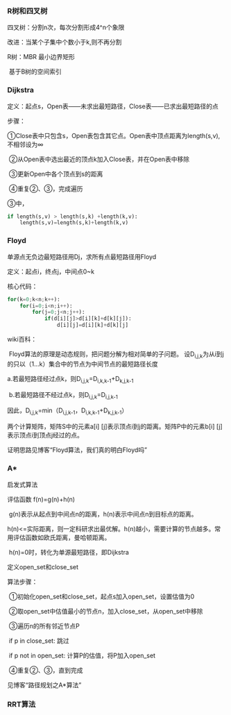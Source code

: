 ### R树和四叉树

四叉树：分割n次，每次分割形成4^n个象限

改进：当某个子集中个数小于k,则不再分割



R树：MBR	最小边界矩形

​		  基于B树的空间索引

### Dijkstra

定义：起点s，Open表——未求出最短路径，Close表——已求出最短路径的点

步骤：

​	①Close表中只包含s，Open表包含其它点。Open表中顶点距离为length(s,v),不相邻设为∞

​	②从Open表中选出最近的顶点k加入Close表，并在Open表中移除

​	③更新Open中各个顶点到s的距离

​	④重复②、③，完成遍历

③中，

```python
if length(s,v) > length(s,k) +length(k,v):
	length(s,v)=length(s,k)+length(k,v)
```

### Floyd

单源点无负边最短路径用Dj，求所有点最短路径用Floyd

定义：起点i，终点j，中间点0~k

核心代码：

```python
for(k=0;k<n;k++):
    for(i=0;i<n;i++):
        for(j=0;j<n;j++):
            if(d[i][j]>d[i][k]+d[k][j]):
                d[i][j]=d[i][k]+d[k][j]
```

wiki百科：

​	Floyd算法的原理是动态规则，把问题分解为相对简单的子问题。
​	设D<sub>i,j,k</sub>为从i到j的只以（1...k）集合中的节点为中间节点的最短路径长度

​		a.若最短路径经过点k，则D<sub>i,j,k</sub>=D<sub>i,k,k-1</sub>+D<sub>k,j,k-1</sub>

​		b.若最短路径不经过点k，则D<sub>i,j,k</sub>=D<sub>i,j,k-1</sub>

​	因此，D<sub>i,j,k</sub>=min（D<sub>i,j,k-1</sub>，D<sub>i,k,k-1</sub>+D<sub>k,j,k-1</sub>）



两个计算矩阵，矩阵S中的元素a[i] [j]表示顶点i到j的距离。矩阵P中的元素b[i] [j]表示顶点i到顶点j经过的点。

证明思路见博客“Floyd算法，我们真的明白Floyd吗”

### A*

启发式算法

评估函数 f(n)=g(n)+h(n)

​	g(n)表示从起点到中间点n的距离，h(n)表示中间点n到目标点的距离。

​	h(n)<=实际距离，则一定科研求出最优解。h(n)越小，需要计算的节点越多。常用评估函数如欧氏距离，曼哈顿距离。

​	h(n)=0时，转化为单源最短路径，即Dijkstra



定义open_set和close_set

算法步骤：

​	①初始化open_set和close_set，起点s加入open_set，设置估值为0

​	②取open_set中估值最小的节点n，加入close_set，从open_set中移除

​	③遍历n的所有邻近节点P

​		if  p in close_set:	跳过

​		if  p not in open_set:	计算P的估值，将P加入open_set

​	④重复②、③，直到完成



见博客“路径规划之A*算法”

### RRT算法

